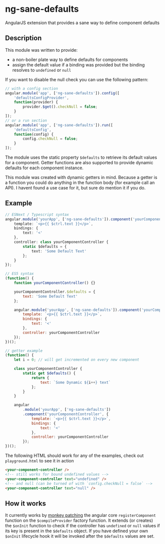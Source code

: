 # ng-sane-defaults

AngularJS extension that provides a sane way to define component defaults

## Description

This module was written to provide:

-   a non-boiler plate way to define defaults for components
-   assign the default value if a binding was provided but the binding resolves to `undefined` or `null`

If you want to disable the null check you can use the following pattern:

```js
// with a config section
angular.module('app', ['ng-sane-defaults']).config([
    'defaultsConfigProvider',
    function(provider) {
        provider.$get().checkNull = false;
    }
]);
// or a run section
angular.module('app', ['ng-sane-defaults']).run([
    'defaultsConfig',
    function(config) {
        config.checkNull = false;
    }
]);
```

The module uses the static property `$defaults` to retrieve its default values for a component. Getter functions are also supported to provide dynamic defaults for each component instance.

This module was created with dynamic getters in mind. Because a getter is a function you could do anything in the function body (for example call an API). I havent found a use case for it, but sure do mention it if you do.

## Example

```ts
// ESNext / Typescript syntax
angular.module('yourApp', ['ng-sane-defaults']).component('yourComponent', {
    template: `<p>{{ $ctrl.text }}</p>`,
    bindings: {
        text: '<'
    },
    controller: class yourComponentController {
        static $defaults = {
            text: 'Some Default Text'
        };
    }
});
```

```js
// ES5 syntax
(function() {
    function yourComponentController() {}

    yourComponentController.$defaults = {
        text: 'Some Default Text'
    };

    angular.module('yourApp', ['ng-sane-defaults']).component('yourComponent', {
        template: `<p>{{ $ctrl.text }}</p>`,
        bindings: {
            text: '<'
        },
        controller: yourComponentController
    });
})();
```

```js
// getter example
(function() {
    let i = 0; // will get incremented on every new component

    class yourComponentController {
        static get $defaults() {
            return {
                text: `Some Dynamic ${i++} text`
            };
        }
    }

    angular
        .module('yourApp', ['ng-sane-defaults'])
        .component('yourComponentController', {
            template: `<p>{{ $ctrl.text }}</p>`,
            bindings: {
                text: '<'
            },
            controller: yourComponentController
        });
})();
```

The following HTML should work for any of the examples, check out `playground.html` to see it in action

```html
<your-component-controller />
<!-- still works for bound undefined values -->
<your-component-controller text="undefined" />
<!-- and null (can be turned of with `config.checkNull = false` -->
<your-component-controller text="null" />
```

## How it works

It currently works by [monkey patching](https://en.wikipedia.org/wiki/Monkey_patch) the angular core `registerComponent` function on the `$compileProvider` factory function. It extends (or creates) the `$onInit` function to check if the controller has `undefined` or `null` values if its key is present in the `$defaults` object.
If you have defined your own `$onInit` lifecycle hook it will be invoked after the `$defaults` values are set.
